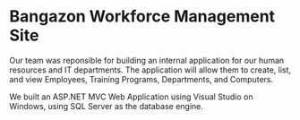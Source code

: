 # Bangazon Workforce Management Site

Our team was reponsible for building an internal application for our human resources and IT departments. The application will allow them to create, list, and view Employees, Training Programs, Departments, and Computers.

We built an ASP<span>.NET</span> MVC Web Application using Visual Studio on Windows, using SQL Server as the database engine. 